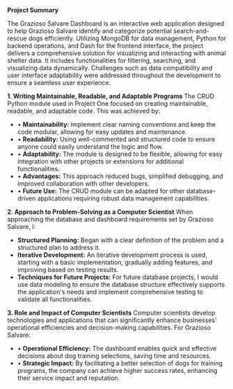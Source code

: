 **Project Summary**

The Grazioso Salvare Dashboard is an interactive web application designed to help Grazioso Salvare identify and categorize potential search-and-rescue dogs efficiently. Utilizing MongoDB for data management, Python for backend operations, and Dash for the frontend interface, the project delivers a comprehensive solution for visualizing and interacting with animal shelter data. It includes functionalities for filtering, searching, and visualizing data dynamically. Challenges such as data compatibility and user interface adaptability were addressed throughout the development to ensure a seamless user experience.

**1.	Writing Maintainable, Readable, and Adaptable Programs**
The CRUD Python module used in Project One focused on creating maintainable, readable, and adaptable code. This was achieved by:
- •	**Maintainability:** Implement clear naming conventions and keep the code modular, allowing for easy updates and maintenance.
- •	**Readability:** Using well-commented and structured code to ensure anyone could easily understand the logic and flow.
- •	**Adaptability:** The module is designed to be flexible, allowing for easy integration with other projects or extensions for additional functionalities.
- •	**Advantages:** This approach reduced bugs, simplified debugging, and improved collaboration with other developers.
- •	**Future Use:** The CRUD module can be adapted for other database-driven applications requiring robust data management capabilities.

**2.	Approach to Problem-Solving as a Computer Scientist**
When approaching the database and dashboard requirements set by Grazioso Salvare, I:
- **Structured Planning:** Began with a clear definition of the problem and a structured plan to address it.
- **Iterative Development:** An iterative development process is used, starting with a basic implementation, gradually adding features, and improving based on testing results.
- **Techniques for Future Projects:** For future database projects, I would use data modeling to ensure the database structure effectively supports the application's needs and implement comprehensive testing to validate all functionalities.

**3.	Role and Impact of Computer Scientists**
Computer scientists develop technologies and applications that can significantly enhance businesses' operational efficiencies and decision-making capabilities. For Grazioso Salvare:
- •	**Operational Efficiency:** The dashboard enables quick and effective decisions about dog training selections, saving time and resources.
- •	**Strategic Impact:** By facilitating a better selection of dogs for training programs, the company can achieve higher success rates, enhancing their service impact and reputation.
